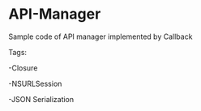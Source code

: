 # API-Manager
Sample code of API manager implemented by Callback


Tags:


  -Closure


  -NSURLSession


  -JSON Serialization
